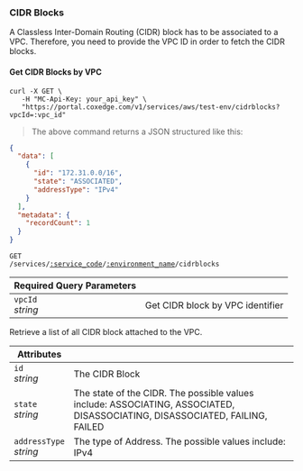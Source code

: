 ### CIDR Blocks

A Classless Inter-Domain Routing (CIDR) block has to be associated to a VPC. Therefore, you need to provide the VPC ID in order to fetch the CIDR blocks.

<!-------------------- LIST CIDR BLOCKS BY VPC -------------------->

#### Get CIDR Blocks by VPC

```shell
curl -X GET \
   -H "MC-Api-Key: your_api_key" \
   "https://portal.coxedge.com/v1/services/aws/test-env/cidrblocks?vpcId=:vpc_id"
```

> The above command returns a JSON structured like this:

```json
{
  "data": [
    {
      "id": "172.31.0.0/16",
      "state": "ASSOCIATED",
      "addressType": "IPv4"
    }
  ],
  "metadata": {
    "recordCount": 1
  }
}
```

<code>GET /services/<a href="#administration-service-connections">:service_code</a>/<a href="#administration-environments">:environment_name</a>/cidrblocks</code>

| Required Query Parameters | &nbsp;                           |
| ------------------------- | -------------------------------- |
| `vpcId`<br/>_string_      | Get CIDR block by VPC identifier |

Retrieve a list of all CIDR block attached to the VPC.

| Attributes                 | &nbsp;                                                                                                                      |
| -------------------------- | --------------------------------------------------------------------------------------------------------------------------- |
| `id`<br/>_string_          | The CIDR Block                                                                                                              |
| `state`<br/>_string_       | The state of the CIDR. The possible values include: ASSOCIATING, ASSOCIATED, DISASSOCIATING, DISASSOCIATED, FAILING, FAILED |
| `addressType`<br/>_string_ | The type of Address. The possible values include: IPv4                                                     |
